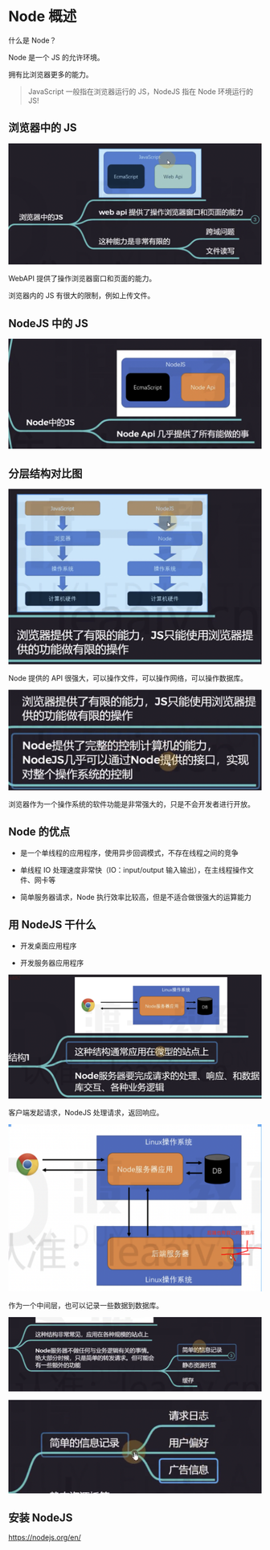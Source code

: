 # Node 概述

什么是 Node？

Node 是一个 JS 的允许环境。

拥有比浏览器更多的能力。

> JavaScript 一般指在浏览器运行的 JS，NodeJS 指在 Node 环境运行的 JS!

## 浏览器中的 JS

![alt text](image.png)

WebAPI 提供了操作浏览器窗口和页面的能力。

浏览器内的 JS 有很大的限制，例如上传文件。

## NodeJS 中的 JS

![alt text](image-1.png)

## 分层结构对比图

![alt text](image-2.png)

Node 提供的 API 很强大，可以操作文件，可以操作网络，可以操作数据库。

![alt text](image-3.png)

浏览器作为一个操作系统的软件功能是非常强大的，只是不会开发者进行开放。

## Node 的优点

- 是一个单线程的应用程序，使用异步回调模式，不存在线程之间的竞争

- 单线程 IO 处理速度非常快（IO：input/output 输入输出），在主线程操作文件、网卡等

- 简单服务器请求，Node 执行效率比较高，但是不适合做很强大的运算能力

## 用 NodeJS 干什么

- 开发桌面应用程序

- 开发服务器应用程序

![alt text](image-4.png)

客户端发起请求，NodeJS 处理请求，返回响应。

![alt text](image-5.png)

作为一个中间层，也可以记录一些数据到数据库。

![alt text](image-6.png)

![alt text](image-7.png)

## 安装 NodeJS

https://nodejs.org/en/
